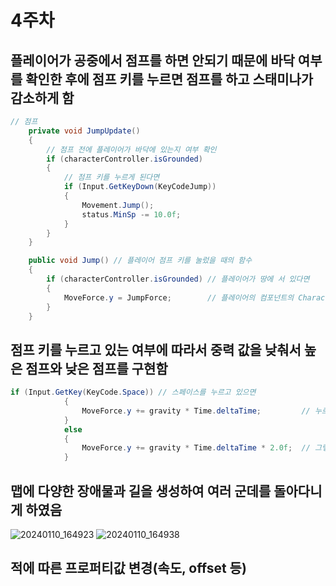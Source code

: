# 4주차

## 플레이어가 공중에서 점프를 하면 안되기 때문에 바닥 여부를 확인한 후에 점프 키를 누르면 점프를 하고 스태미나가 감소하게 함
```cs
// 점프
    private void JumpUpdate()
    {
        // 점프 전에 플레이어가 바닥에 있는지 여부 확인
        if (characterController.isGrounded)
        {
            // 점프 키를 누르게 된다면
            if (Input.GetKeyDown(KeyCodeJump))
            {
                Movement.Jump();
                status.MinSp -= 10.0f;
            }
        }
    }

    public void Jump() // 플레이어 점프 키를 눌렀을 때의 함수
    {
        if (characterController.isGrounded) // 플레이어가 땅에 서 있다면
        {
            MoveForce.y = JumpForce;        // 플레이어의 컴포넌트의 CharacterController의 함수 Move의 y값을 증가시켜 점프를 하게함
        }
    }
```

## 점프 키를 누르고 있는 여부에 따라서 중력 값을 낮춰서 높은 점프와 낮은 점프를 구현함
```cs
if (Input.GetKey(KeyCode.Space)) // 스페이스를 누르고 있으면 
            {
                MoveForce.y += gravity * Time.deltaTime;         // 누르고 있으면 높은 점프
            }
            else
            {
                MoveForce.y += gravity * Time.deltaTime * 2.0f;  // 그렇지 않으면 낮은 점프
            }
```


## 맵에 다양한 장애물과 길을 생성하여 여러 군데를 돌아다니게 하였음
![20240110_164923](https://github.com/ACEDIA2567/CityGun/assets/101154683/fe659226-93d7-4179-92cd-f6d3874c65b2)
![20240110_164938](https://github.com/ACEDIA2567/CityGun/assets/101154683/ee4f3824-5c5c-4083-914d-eb5fb6c70e31)

## 적에 따른 프로퍼티값 변경(속도, offset 등)
